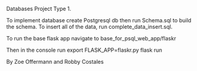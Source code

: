 
Databases Project Type 1.

To implement database create Postgresql db then run Schema.sql to build the schema. To insert all of the data, run complete_data_insert.sql.

To run the base flask app navigate to base_for_psql_web_app/flaskr

Then in the console run 
export FLASK_APP=flaskr.py
flask run 


By Zoe Offermann and Robby Costales
